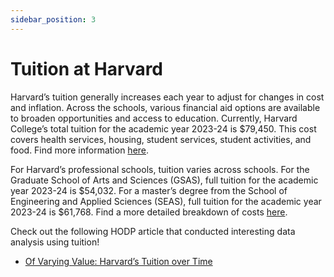 ```yaml
---
sidebar_position: 3
---
```


# Tuition at Harvard

Harvard’s tuition generally increases each year to adjust for changes in cost and inflation. Across the schools, various financial aid options are available to broaden opportunities and access to education. Currently, Harvard College’s total tuition for the academic year 2023-24 is $79,450. This cost covers health services, housing, student services, student activities, and food. Find more information [here](https://oira.harvard.edu/factbook/fact-book-ug-tuition/).

For Harvard’s professional schools, tuition varies across schools. For the Graduate School of Arts and Sciences (GSAS), full tuition for the academic year 2023-24 is $54,032. For a master’s degree from the School of Engineering and Applied Sciences (SEAS), full tuition for the academic year 2023-24 is $61,768. Find a more detailed breakdown of costs [here](https://registrar.fas.harvard.edu/tuition-and-fees).

Check out the following HODP article that conducted interesting data analysis using tuition!
- [Of Varying Value: Harvard’s Tuition over Time](https://www.hodp.org/project/of-varying-value-harvards-tuition-over-time/)

